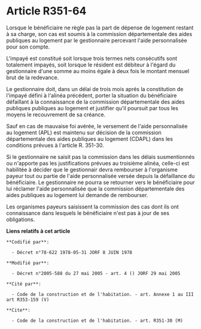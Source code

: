 # Article R351-64

Lorsque le bénéficiaire ne règle pas la part de dépense de logement restant à sa charge, son cas est soumis à la commission
départementale des aides publiques au logement par le gestionnaire percevant l'aide personnalisée pour son compte.

L'impayé est constitué soit lorsque trois termes nets consécutifs sont totalement impayés, soit lorsque le résident est
débiteur à l'égard du gestionnaire d'une somme au moins égale à deux fois le montant mensuel brut de la redevance.

Le gestionnaire doit, dans un délai de trois mois aprés la constitution de l'impayé défini à l'alinéa précédent, porter la
situation du bénéficiaire défaillant à la connaissance de la commission départementale des aides publiques publiques au
logement et justifier qu'il poursuit par tous les moyens le recouvrement de sa créance.

Sauf en cas de mauvaise foi avérée, le versement de l'aide personnalisée au logement (APL) est maintenu sur décision de la
commission départementale des aides publiques au logement (CDAPL) dans les conditions prévues à l'article R. 351-30.

Si le gestionnaire ne saisit pas la commission dans les délais susmentionnés ou n'apporte pas les justifications prévues au
troisième alinéa, celle-ci est habilitée à décider que le gestionnair devra rembourser à l'organisme payeur tout ou partie de
l'aide personnalisée versée depuis la défaillance du bénéficiaire. Le gestionnaire ne pourra se retourner vers le
bénéficiaire pour lui réclamer l'aide personnalisée que la commission départementale des aides publiques au logement lui
demande de rembourser.

Les organismes payeurs saisissent la commission des cas dont ils ont connaissance dans lesquels le bénéficiaire n'est pas à
jour de ses obligations.

**Liens relatifs à cet article**

	**Codifié par**:

	  - Décret n°78-622 1978-05-31 JORF 8 JUIN 1978

	**Modifié par**:

	  - Décret n°2005-588 du 27 mai 2005 - art. 4 () JORF 29 mai 2005

	**Cité par**:

	  - Code de la construction et de l'habitation. - art. Annexe 1 au III art R353-159 (V)

	**Cite**:

	  - Code de la construction et de l'habitation. - art. R351-30 (M)
